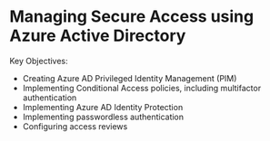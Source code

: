 # Managing Secure Access using Azure Active Directory
  
Key Objectives: 
  - Creating Azure AD Privileged Identity Management (PIM)
  - Implementing Conditional Access policies, including multifactor authentication
  - Implementing Azure AD Identity Protection
  - Implementing passwordless authentication
  - Configuring access reviews
